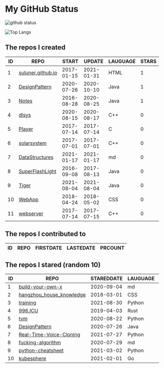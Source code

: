 # My GitHub Status

<img src="https://github-readme-stats-1.yihong0618.vercel.app/api?username=ThaddeusJiang&show_icons=true&&&hide_title=true&count_private=true" alt="github status" />

![Top Langs](https://github-readme-stats-1.yihong0618.vercel.app/api/top-langs/?username=ThaddeusJiang&layout=compact)

<!--START_SECTION:my_github-->
## The repos I created
| ID |                               REPO                                |   START    |   UPDATE   | LAUGUAGE | STARS |
|----|-------------------------------------------------------------------|------------|------------|----------|-------|
|  1 | [suluner.github.io](https://github.com/suluner/suluner.github.io) | 2017-01-15 | 2021-01-31 | HTML     |     1 |
|  2 | [DesignPattern](https://github.com/suluner/DesignPattern)         | 2020-07-26 | 2020-10-10 | Java     |     1 |
|  3 | [Notes](https://github.com/suluner/Notes)                         | 2016-08-28 | 2020-08-25 | Java     |     1 |
|  4 | [dlsys](https://github.com/suluner/dlsys)                         | 2020-08-15 | 2020-08-17 | C++      |     0 |
|  5 | [Player](https://github.com/suluner/Player)                       | 2017-07-14 | 2017-07-14 | C        |     0 |
|  6 | [solarsystem](https://github.com/suluner/solarsystem)             | 2017-07-01 | 2017-07-01 | C++      |     0 |
|  7 | [DataStructures](https://github.com/suluner/DataStructures)       | 2021-01-17 | 2021-01-17 | md       |     0 |
|  8 | [SuperFlashLight](https://github.com/suluner/SuperFlashLight)     | 2016-09-08 | 2017-08-13 | Java     |     0 |
|  9 | [Tiger](https://github.com/suluner/Tiger)                         | 2021-08-04 | 2021-08-04 | Java     |     0 |
| 10 | [WebApp](https://github.com/suluner/WebApp)                       | 2018-04-24 | 2018-05-02 | CSS      |     0 |
| 11 | [webserver](https://github.com/suluner/webserver)                 | 2017-07-14 | 2017-07-15 | C++      |     0 |

## The repos I contributed to
| ID | REPO | FIRSTDATE | LASTEDATE | PRCOUNT |
|----|------|-----------|-----------|---------|

## The repos I stared (random 10)
| ID |                                        REPO                                        | STAREDDATE | LAUGUAGE | LATESTUPDATE |
|----|------------------------------------------------------------------------------------|------------|----------|--------------|
|  1 | [build-your-own-x](https://github.com/danistefanovic/build-your-own-x)             | 2020-09-04 | md       | 2021-11-12   |
|  2 | [hangzhou_house_knowledge](https://github.com/houshanren/hangzhou_house_knowledge) | 2018-03-01 | CSS      | 2021-11-11   |
|  3 | [training](https://github.com/mlcommons/training)                                  | 2021-08-30 | Python   | 2021-11-09   |
|  4 | [996.ICU](https://github.com/996icu/996.ICU)                                       | 2019-04-03 | Rust     | 2021-11-11   |
|  5 | [tvm](https://github.com/tqchen/tvm)                                               | 2020-08-22 | Python   | 2021-09-05   |
|  6 | [DesignPattern](https://github.com/suluner/DesignPattern)                          | 2020-07-26 | Java     | 2020-10-10   |
|  7 | [Real-Time-Voice-Cloning](https://github.com/CorentinJ/Real-Time-Voice-Cloning)    | 2021-07-27 | Python   | 2021-11-11   |
|  8 | [fucking-algorithm](https://github.com/labuladong/fucking-algorithm)               | 2020-07-29 | md       | 2021-11-12   |
|  9 | [python-cheatsheet](https://github.com/gto76/python-cheatsheet)                    | 2021-03-02 | Python   | 2021-11-12   |
| 10 | [kubesphere](https://github.com/kubesphere/kubesphere)                             | 2021-02-01 | Go       | 2021-11-11   |

<!--END_SECTION:my_github-->